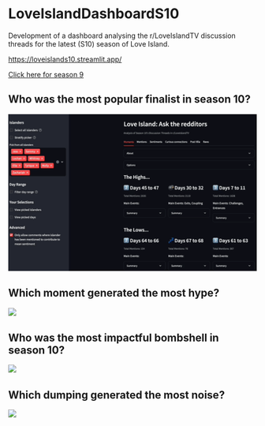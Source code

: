 # LoveIslandDashboardS10
Development of a dashboard analysing the r/LoveIslandTV discussion threads for the latest (S10) season of Love Island.

https://loveislands10.streamlit.app/

[Click here for season 9](https://loveislanddashboards9.streamlit.app/)



## Who was the most popular finalist in season 10?

![](Images/PopularFinalist.gif)


## Which moment generated the most hype?

![](Images/HypeMoments.gif)


## Who was the most impactful bombshell in season 10?

![](Images/PopularBombshell.gif)

## Which dumping generated the most noise?

![](Images/PopularDumping.gif)

